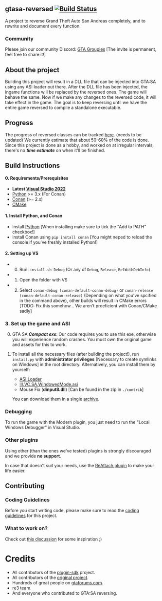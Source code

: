 ## gtasa-reversed [![Build Status](https://github.com/gta-reversed/gta-reversed-modern/workflows/Build/badge.svg?event=push&branch=master)](https://github.com/gta-reversed/gta-reversed-modern/actions?query=workflow%3ABuild)

A project to reverse Grand Theft Auto San Andreas completely, and to rewrite and document every function.

### Community
Please join our community Discord: [GTA Groupies](https://discord.gg/FG8XJ5Npqe) [The invite is permanent, feel free to share it!]

## About the project
Building this project will result in a DLL file that can be injected into GTA:SA using any ASI loader out there. After the DLL file has been injected, the ingame functions will be replaced by the reversed ones. The game will behave the same. Now if we make any changes to the reversed code, it will take effect in the game. The goal is to keep reversing until we have the entire game reversed to compile a standalone executable.

## Progress
The progress of reversed classes can be tracked [here](docs/ReversedClasses.MD). (needs to be updated)
We currently estimate that about 50-60% of the code is done.
Since this project is done as a hobby, and worked on at irregular intervals, there's no ***time estimate*** on when it'll be finished.

## Build Instructions
#### 0. Requirements/Prerequisites
* **Latest [Visual Studio 2022](https://visualstudio.microsoft.com/en/downloads/)**
* [Python](https://www.python.org/downloads/) >= 3.x (For Conan)
* [Conan](https://docs.conan.io/2/installation.html#install-with-pip-recommended) (>= 2.x)
* [CMake](https://cmake.org/download/)

#### 1. Install Python, and Conan
* Install [Python](https://www.python.org/downloads/) [When installing make sure to tick the "Add to PATH" checkbox!]
* Install Conan using `pip install conan` [You might neped to reload the console if you've freshly installed Python!]

#### 2. Setting up VS
* 0) Run: `install.sh Debug` (Or any of `Debug`, `Release`, `RelWithDebInfo`)
* 1) Open the folder with VS
* 2) Select `conan-debug (conan-default-conan-debug)` or `conan-release (conan-default-conan-release)` (Depending on what you've spcified in the command above), other builds will result in CMake errors [TODO: Fix this somehow... We aren't proeficient with Conan/CMake sadly]

### 3. Set up the game and ASI
0. GTA SA ***Compact exe***: Our code requires you to use this exe, otherwise you will experience random crashes. You must own the original game and assets for this to work.

1. To install all the necessary files (after building the project!), run `install.py` with **__administrator privileges__** [Necessary to create symlinks on Windows] in the root directory.
Alternatively, you can install them by yourself:
    * [ASI Loader](https://gtaforums.com/topic/523982-relopensrc-silents-asi-loader/)
    * [III.VC.SA.WindowedMode.asi](https://github.com/ThirteenAG/III.VC.SA.WindowedMode)
    * Mouse Fix (**dinput8.dll**) [Can be found in the zip in `./contrib`]

    You can download them in a single [archive](https://github.com/gta-reversed/gta-reversed-modern/blob/master/contrib/plugins.zip).

### Debugging
To run the game with the Modern plugin, you just need to run the "Local Windows Debugger" in Visual Studio.

### Other plugins
Using other (than the ones we've tested) plugins is strongly discouraged and we provide __**no support**__.

In case that doesn't suit your needs, use the [ReAttach plugin](https://marketplace.visualstudio.com/items?itemName=ErlandR.ReAttach) to make your life easier.

## Contributing

### Coding Guidelines 
Before you start writing code, please make sure to read the [coding guidelines](docs/CodingGuidelines.MD) for this project.

### What to work on?
Check out [this discussion](https://github.com/gta-reversed/gta-reversed-modern/discussions/402) for some inspiration ;)
    
# Credits
- All contributors of the [plugin-sdk](https://github.com/DK22Pac/plugin-sdk) project.
- All contributors of the [original project](https://github.com/codenulls/gta-reversed).
- Hundreds of great people on [gtaforums.com](https://gtaforums.com/topic/194199-documenting-gta-sa-memory-addresses).
- [re3 team](https://github.com/GTAmodding/re3).
- And everyone who contributed to GTA:SA reversing.
